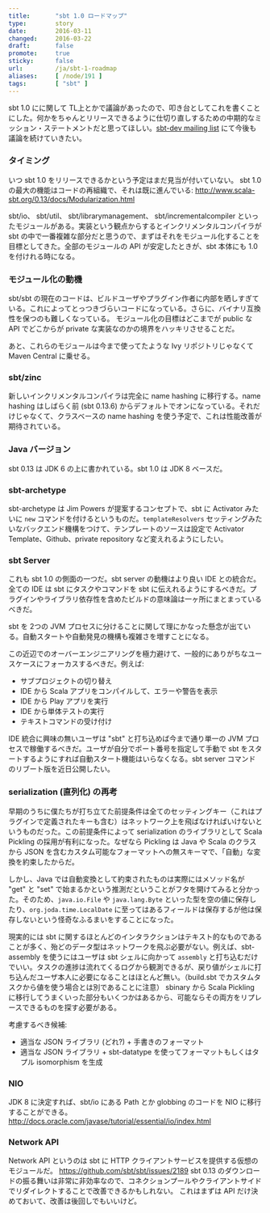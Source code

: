 ```yaml
---
title:       "sbt 1.0 ロードマップ"
type:        story
date:        2016-03-11
changed:     2016-03-22
draft:       false
promote:     true
sticky:      false
url:         /ja/sbt-1-roadmap
aliases:     [ /node/191 ]
tags:        [ "sbt" ]
---
```


sbt 1.0 にに関して TL上とかで議論があったので、叩き台としてこれを書くことにした。何かをちゃんとリリースできるように仕切り直しするための中期的なミッション・ステートメントだと思ってほしい。[sbt-dev mailing list](https://groups.google.com/d/msg/sbt-dev/PoR7n1ZV_i4/L-Jg6AAABwAJ) にて今後も議論を続けていきたい。

### タイミング

いつ sbt 1.0 をリリースできるかという予定はまだ見当が付いていない。
sbt 1.0 の最大の機能はコードの再組織で、それは既に進んでいる: http://www.scala-sbt.org/0.13/docs/Modularization.html

sbt/io、 sbt/util、 sbt/librarymanagement、 sbt/incrementalcompiler といったモジュールがある。実装という観点からするとインクリメンタルコンパイラが sbt の中で一番複雑な部分だと思うので、まずはそれをモジュール化することを目標としてきた。全部のモジュールの API が安定したときが、sbt 本体にも 1.0 を付けれる時になる。

### モジュール化の動機

sbt/sbt の現在のコードは、ビルドユーザやプラグイン作者に内部を晒しすぎている。これによってとっつきづらいコードになっている。さらに、バイナリ互換性を保つのも難しくなっている。
モジュール化の目標はどこまでが public な API でどこからが private な実装なのかの境界をハッキリさせることだ。

あと、これらのモジュールは今まで使ってたような Ivy リポジトリじゃなくて Maven Central に乗せる。

### sbt/zinc

新しいインクリメンタルコンパイラは完全に name hashing に移行する。name hashing はしばらく前 (sbt 0.13.6) からデフォルトでオンになっている。それだけじゃなくて、クラスベースの name hashing を使う予定で、これは性能改善が期待されている。

### Java バージョン

sbt 0.13 は JDK 6 の上に書かれている。sbt 1.0 は JDK 8 ベースだ。

### sbt-archetype

sbt-archetype は Jim Powers が提案するコンセプトで、sbt に Activator みたいに `new` コマンドを付けるというものだ。`templateResolvers` セッティングみたいなバックエンド機構をつけて、テンプレートのソースは設定で Activator Template、Github、private repository など変えれるようにしたい。

### sbt Server

これも sbt 1.0 の側面の一つだ。sbt server の動機はより良い IDE との統合だ。全ての IDE は sbt にタスクやコマンドを sbt に伝えれるようにするべきだ。プラグインやライブラリ依存性を含めたビルドの意味論は一ヶ所にまとまっているべきだ。

sbt を 2つの JVM プロセスに分けることに関して理にかなった懸念が出ている。自動スタートや自動発見の機構も複雑さを増すことになる。

この近辺でのオーバーエンジニアリングを極力避けて、一般的にありがちなユースケースにフォーカスするべきだ。例えば:

- サブプロジェクトの切り替え
- IDE から Scala アプリをコンパイルして、エラーや警告を表示
- IDE から Play アプリを実行
- IDE から単体テストの実行
- テキストコマンドの受け付け

IDE 統合に興味の無いユーザは "sbt" と打ち込めば今まで通り単一の JVM プロセスで稼働するべきだ。ユーザが自分でポート番号を指定して手動で sbt をスタートするようにすれば自動スタート機能はいらなくなる。sbt server コマンドのリブート版を近日公開したい。

### serialization (直列化) の再考

早期のうちに僕たちが打ち立てた前提条件は全てのセッティングキー（これはプラグインで定義されたキーも含む）はネットワーク上を飛ばなければいけないというものだった。この前提条件によって serialization のライブラリとして Scala Pickling の採用が有利になった。なぜなら Pickling は Java や Scala のクラスから JSON を含むカスタム可能なフォーマットへの無スキーマで、「自動」な変換を約束したからだ。

しかし、Java では自動変換として約束されたものは実際にはメソッド名が "get" と "set" で始まるかという推測だということがフタを開けてみると分かった。そのため、`java.io.File` や `java.lang.Byte` といった型を空の値に保存したり、`org.joda.time.LocalDate` に至ってはあるフィールドは保存するが他は保存しないという怪奇なふるまいをすることになった。

現実的には sbt に関するほとんどのインタラクションはテキスト的なものであることが多く、殆どのデータ型はネットワークを飛ぶ必要がない。例えば、sbt-assembly を使うにはユーザは sbt シェルに向かって `assembly` と打ち込むだけでいい。タスクの進捗は流れてくるログから観測できるが、戻り値がシェルに打ち込んだユーザ本人に必要になることはほとんど無い。（build.sbt でカスタムタスクから値を使う場合とは別であることに注意）
sbinary から Scala Pickling に移行してうまくいった部分もいくつかはあるから、可能ならその両方をリプレースできるものを探す必要がある。

考慮するべき候補:

- 適当な JSON ライブラリ (どれ?) + 手書きのフォーマット
- 適当な JSON ライブラリ + sbt-datatype を使ってフォーマットもしくはタプル isomorphism を生成

### NIO

JDK 8 に決定すれば、sbt/io にある Path とか globbing のコードを NIO に移行することができる。http://docs.oracle.com/javase/tutorial/essential/io/index.html 

### Network API

Network API というのは sbt に HTTP クライアントサービスを提供する仮想のモジュールだ。 https://github.com/sbt/sbt/issues/2189
sbt 0.13 のダウンロードの振る舞いは非常に非効率なので、コネクションプールやクライアントサイドでリダイレクトすることで改善できるかもしれない。
これはまずは API だけ決めておいて、改善は後回しでもいいけど。

